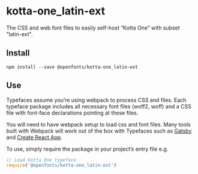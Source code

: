
# kotta-one_latin-ext

The CSS and web font files to easily self-host “Kotta One” with subset "latin-ext".

## Install

`npm install --save @openfonts/kotta-one_latin-ext`

## Use

Typefaces assume you’re using webpack to process CSS and files. Each typeface
package includes all necessary font files (woff2, woff) and a CSS file with
font-face declarations pointing at these files.

You will need to have webpack setup to load css and font files. Many tools built
with Webpack will work out of the box with Typefaces such as [Gatsby](https://github.com/gatsbyjs/gatsby)
and [Create React App](https://github.com/facebookincubator/create-react-app).

To use, simply require the package in your project’s entry file e.g.

```javascript
// Load Kotta One typeface
require('@openfonts/kotta-one_latin-ext')
```
